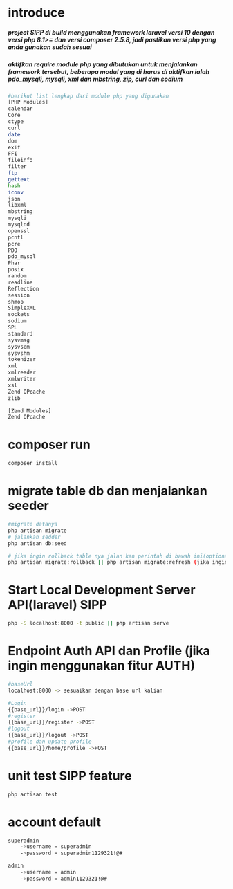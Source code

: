 # introduce

<h5>project SIPP di build menggunakan framework laravel versi 10 dengan versi php 8.1>= dan versi composer 2.5.8, jadi pastikan versi php yang anda gunakan sudah sesuai</h5>

<h5>
aktifkan require module php yang dibutukan untuk menjalankan framework tersebut, beberapa modul yang di harus di aktifkan ialah pdo_mysqli, mysqli, xml  dan mbstring, zip, curl dan sodium
</h5>

```bash
#berikut list lengkap dari module php yang digunakan
[PHP Modules]
calendar
Core
ctype
curl
date
dom
exif
FFI
fileinfo
filter
ftp
gettext
hash
iconv
json
libxml
mbstring
mysqli
mysqlnd
openssl
pcntl
pcre
PDO
pdo_mysql
Phar
posix
random
readline
Reflection
session
shmop
SimpleXML
sockets
sodium
SPL
standard
sysvmsg
sysvsem
sysvshm
tokenizer
xml
xmlreader
xmlwriter
xsl
Zend OPcache
zlib

[Zend Modules]
Zend OPcache


```

# composer run

```Bash
composer install
```

# migrate table db dan menjalankan seeder

```Bash
#migrate datanya
php artisan migrate
# jalankan sedder
php artisan db:seed

# jika ingin rollback table nya jalan kan perintah di bawah ini(optional)
php artisan migrate:rollback || php artisan migrate:refresh (jika ingin merubah struktur field)

```

# Start Local Development Server API(laravel) SIPP

```Bash
php -S localhost:8000 -t public || php artisan serve
```

# Endpoint Auth API dan Profile (jika ingin menggunakan fitur AUTH)

```Bash
#baseUrl
localhost:8000 -> sesuaikan dengan base url kalian

#Login
{{base_url}}/login ->POST
#register
{{base_url}}/register ->POST
#logout
{{base_url}}/logout ->POST
#profile dan update profile
{{base_url}}/home/profile ->POST

```

# unit test SIPP feature

```bash
php artisan test
```

# account default

```bash
superadmin
    ->username = superadmin
    ->password = superadmin1129321!@#

admin
    ->username = admin
    ->password = admin1129321!@#
```
